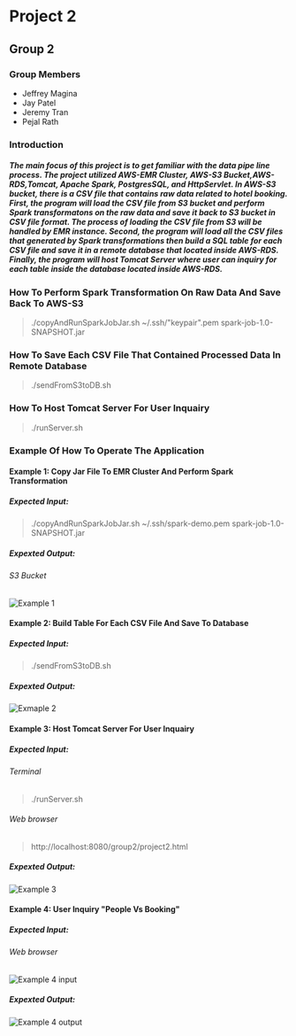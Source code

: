 # Project 2

## Group 2
### Group Members
- Jeffrey Magina
- Jay Patel
- Jeremy Tran
- Pejal Rath

### Introduction
##### The main focus of this project is to get familiar with the data pipe line process. The project utilized AWS-EMR Cluster, AWS-S3 Bucket,AWS-RDS,Tomcat, Apache Spark, PostgresSQL, and HttpServlet. In AWS-S3 bucket, there is a CSV file that contains raw data related to hotel booking. First, the program will load the CSV file from S3 bucket and perform Spark transformatons on the raw data and save it back to S3 bucket in CSV file format. The process of loading the CSV file from S3 will be handled by EMR instance. Second, the program will load all the CSV files that generated by Spark transformations then build a SQL table for each CSV file and save it in a remote database that located inside AWS-RDS. Finally, the program will host Tomcat Server where user can inquiry for each table inside the database located inside AWS-RDS. 

### How To Perform Spark Transformation On Raw Data And Save Back To AWS-S3
> ./copyAndRunSparkJobJar.sh ~/.ssh/"keypair".pem spark-job-1.0-SNAPSHOT.jar

### How To Save Each CSV File That Contained Processed Data In Remote Database
> ./sendFromS3toDB.sh
### How To Host Tomcat Server For User Inquairy
> ./runServer.sh

### Example Of How To Operate The Application
#### Example 1: Copy Jar File To EMR Cluster And Perform Spark Transformation
##### Expected Input:
> ./copyAndRunSparkJobJar.sh ~/.ssh/spark-demo.pem spark-job-1.0-SNAPSHOT.jar
##### Expexted Output:
###### S3 Bucket
![Example 1](https://github.com/200413-java-spark/project-2-group-2/blob/Pejal/Pic/1.PNG?raw=true)

#### Example 2: Build Table For Each CSV File And Save To Database
##### Expected Input:
> ./sendFromS3toDB.sh
##### Expexted Output:
![Exmaple 2](https://github.com/200413-java-spark/project-2-group-2/blob/Pejal/Pic/2.PNG?raw=true)

#### Example 3: Host Tomcat Server For User Inquairy
##### Expected Input:
###### Terminal
> ./runServer.sh
###### Web browser
> http://localhost:8080/group2/project2.html
##### Expexted Output:
![Example 3](https://github.com/200413-java-spark/project-2-group-2/blob/Pejal/Pic/3.PNG?raw=true)

#### Example 4: User Inquiry "People Vs Booking"
##### Expected Input:
###### Web browser 
![Example 4 input](https://github.com/200413-java-spark/project-2-group-2/blob/Pejal/Pic/4.PNG?raw=true)
##### Expexted Output:
![Example 4 output](https://github.com/200413-java-spark/project-2-group-2/blob/Pejal/Pic/5.PNG?raw=true)



